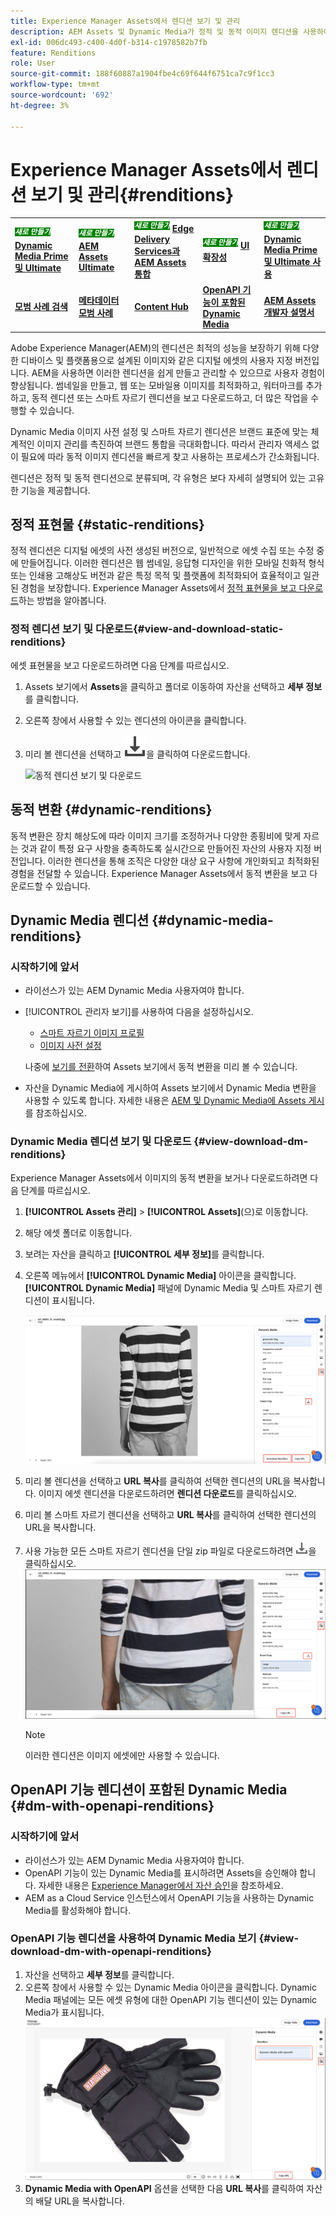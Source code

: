 ```yaml
---
title: Experience Manager Assets에서 렌디션 보기 및 관리
description: AEM Assets 및 Dynamic Media가 정적 및 동적 이미지 렌디션을 사용하여 효과적인 이미지 관리를 간소화하는 방법에 대해 알아봅니다.
exl-id: 006dc493-c400-4d0f-b314-c1978582b7fb
feature: Renditions
role: User
source-git-commit: 188f60887a1904fbe4c69f644f6751ca7c9f1cc3
workflow-type: tm+mt
source-wordcount: '692'
ht-degree: 3%

---
```


# Experience Manager Assets에서 렌디션 보기 및 관리{#renditions}

<table>
    <tr>
        <td>
            <sup style= "background-color:#008000; color:#FFFFFF; font-weight:bold"><i>새로 만들기</i></sup> <a href="/help/assets/dynamic-media/dm-prime-ultimate.md"><b>Dynamic Media Prime 및 Ultimate</b></a>
        </td>
        <td>
            <sup style= "background-color:#008000; color:#FFFFFF; font-weight:bold"><i>새로 만들기</i></sup> <a href="/help/assets/assets-ultimate-overview.md"><b>AEM Assets Ultimate</b></a>
        </td>
        <td>
            <sup style= "background-color:#008000; color:#FFFFFF; font-weight:bold"><i>새로 만들기</i></sup> <a href="/help/assets/integrate-aem-assets-edge-delivery-services.md"><b>Edge Delivery Services과 AEM Assets 통합</b></a>
        </td>
        <td>
            <sup style= "background-color:#008000; color:#FFFFFF; font-weight:bold"><i>새로 만들기</i></sup> <a href="/help/assets/aem-assets-view-ui-extensibility.md"><b>UI 확장성</b></a>
        </td>
          <td>
            <sup style= "background-color:#008000; color:#FFFFFF; font-weight:bold"><i>새로 만들기</i></sup> <a href="/help/assets/dynamic-media/enable-dynamic-media-prime-and-ultimate.md"><b>Dynamic Media Prime 및 Ultimate 사용</b></a>
        </td>
    </tr>
    <tr>
        <td>
            <a href="/help/assets/search-best-practices.md"><b>모범 사례 검색</b></a>
        </td>
        <td>
            <a href="/help/assets/metadata-best-practices.md"><b>메타데이터 모범 사례</b></a>
        </td>
        <td>
            <a href="/help/assets/product-overview.md"><b>Content Hub</b></a>
        </td>
        <td>
            <a href="/help/assets/dynamic-media-open-apis-overview.md"><b>OpenAPI 기능이 포함된 Dynamic Media</b></a>
        </td>
        <td>
            <a href="https://developer.adobe.com/experience-cloud/experience-manager-apis/"><b>AEM Assets 개발자 설명서</b></a>
        </td>
    </tr>
</table>

Adobe Experience Manager(AEM)의 렌디션은 최적의 성능을 보장하기 위해 다양한 디바이스 및 플랫폼용으로 설계된 이미지와 같은 디지털 에셋의 사용자 지정 버전입니다. AEM을 사용하면 이러한 렌디션을 쉽게 만들고 관리할 수 있으므로 사용자 경험이 향상됩니다. 썸네일을 만들고, 웹 또는 모바일용 이미지를 최적화하고, 워터마크를 추가하고, 동적 렌디션 또는 스마트 자르기 렌디션을 보고 다운로드하고, 더 많은 작업을 수행할 수 있습니다.

Dynamic Media 이미지 사전 설정 및 스마트 자르기 렌디션은 브랜드 표준에 맞는 체계적인 이미지 관리를 촉진하여 브랜드 통합을 극대화합니다. 따라서 관리자 액세스 없이 필요에 따라 동적 이미지 렌디션을 빠르게 찾고 사용하는 프로세스가 간소화됩니다.

렌디션은 정적 및 동적 렌디션으로 분류되며, 각 유형은 보다 자세히 설명되어 있는 고유한 기능을 제공합니다.

## 정적 표현물 {#static-renditions}

정적 렌디션은 디지털 에셋의 사전 생성된 버전으로, 일반적으로 에셋 수집 또는 수정 중에 만들어집니다. 이러한 렌디션은 웹 썸네일, 응답형 디자인을 위한 모바일 친화적 형식 또는 인쇄용 고해상도 버전과 같은 특정 목적 및 플랫폼에 최적화되어 효율적이고 일관된 경험을 보장합니다.
Experience Manager Assets에서 [정적 표현물을 보고 다운로드](#view-and-download-static-renditions)하는 방법을 알아봅니다.

### 정적 렌디션 보기 및 다운로드{#view-and-download-static-renditions}

에셋 표현물을 보고 다운로드하려면 다음 단계를 따르십시오.

1. Assets 보기에서 **Assets**&#x200B;을 클릭하고 폴더로 이동하여 자산을 선택하고 **세부 정보**&#x200B;를 클릭합니다.
1. 오른쪽 창에서 사용할 수 있는 렌디션의 아이콘을 클릭합니다.
1. 미리 볼 렌디션을 선택하고 ![다운로드 아이콘](/help/assets/assets/download-icon.svg)을 클릭하여 다운로드합니다.

   ![동적 렌디션 보기 및 다운로드](/help/assets/assets/view-download-static-rendition.png)

## 동적 변환 {#dynamic-renditions}

동적 변환은 장치 해상도에 따라 이미지 크기를 조정하거나 다양한 종횡비에 맞게 자르는 것과 같이 특정 요구 사항을 충족하도록 실시간으로 만들어진 자산의 사용자 지정 버전입니다.
이러한 렌디션을 통해 조직은 다양한 대상 요구 사항에 개인화되고 최적화된 경험을 전달할 수 있습니다. Experience Manager Assets에서 동적 변환을 보고 다운로드할 수 있습니다.

## Dynamic Media 렌디션 {#dynamic-media-renditions}

### 시작하기에 앞서

* 라이선스가 있는 AEM Dynamic Media 사용자여야 합니다.
* [!UICONTROL 관리자 보기]를 사용하여 다음을 설정하십시오.
   * [스마트 자르기 이미지 프로필](/help/assets/dynamic-media/image-profiles.md#creating-image-profiles)
   * [이미지 사전 설정](/help/assets/dynamic-media/managing-image-presets.md)

  나중에 [보기를 전환](/help/assets/assets-view-introduction.md#how-to-access-assets-view)하여 Assets 보기에서 동적 변환을 미리 볼 수 있습니다.
* 자산을 Dynamic Media에 게시하여 Assets 보기에서 Dynamic Media 변환을 사용할 수 있도록 합니다. 자세한 내용은 [AEM 및 Dynamic Media에 Assets 게시](https://experienceleague.adobe.com/en/docs/experience-manager-cloud-service/content/assets/assets-view/publish-assets-to-aem-and-dm)를 참조하십시오.


### Dynamic Media 렌디션 보기 및 다운로드 {#view-download-dm-renditions}

Experience Manager Assets에서 이미지의 동적 변환을 보거나 다운로드하려면 다음 단계를 따르십시오.

1. **[!UICONTROL Assets 관리]** > **[!UICONTROL Assets]**(으)로 이동합니다.

1. 해당 에셋 폴더로 이동합니다.

1. 보려는 자산을 클릭하고 **[!UICONTROL 세부 정보]**&#x200B;를 클릭합니다.

1. 오른쪽 메뉴에서 **[!UICONTROL Dynamic Media]** 아이콘을 클릭합니다. **[!UICONTROL Dynamic Media]** 패널에 Dynamic Media 및 스마트 자르기 렌디션이 표시됩니다.

   ![동적 렌디션](/help/assets/assets/dm-scene7-renditions.png)
   <!-- ![dynamic renditions](assets/preset_smart_crop_view.png) -->

1. 미리 볼 렌디션을 선택하고 **URL 복사**&#x200B;를 클릭하여 선택한 렌디션의 URL을 복사합니다. 이미지 에셋 렌디션을 다운로드하려면 **렌디션 다운로드**&#x200B;를 클릭하십시오.
1. 미리 볼 스마트 자르기 렌디션을 선택하고 **URL 복사**&#x200B;를 클릭하여 선택한 렌디션의 URL을 복사합니다.
1. 사용 가능한 모든 스마트 자르기 렌디션을 단일 zip 파일로 다운로드하려면 ![다운로드 아이콘](assets/do-not-localize/download-icon.png)을 클릭하십시오.
   ![다운로드 아이콘](/help/assets/assets/smartcrop-rendition.png)

   >[!NOTE]
   >
   >이러한 렌디션은 이미지 에셋에만 사용할 수 있습니다.

## OpenAPI 기능 렌디션이 포함된 Dynamic Media {#dm-with-openapi-renditions}

### 시작하기에 앞서

* 라이선스가 있는 AEM Dynamic Media 사용자여야 합니다.
* OpenAPI 기능이 있는 Dynamic Media를 표시하려면 Assets을 승인해야 합니다. 자세한 내용은 [Experience Manager에서 자산 승인](/help/assets/approve-assets.md#copy-delivery-url-approved-assets)을 참조하세요.
* AEM as a Cloud Service 인스턴스에서 OpenAPI 기능을 사용하는 Dynamic Media를 활성화해야 합니다.

### OpenAPI 기능 렌디션을 사용하여 Dynamic Media 보기 {#view-download-dm-with-openapi-renditions}

1. 자산을 선택하고 **세부 정보**&#x200B;를 클릭합니다.
1. 오른쪽 창에서 사용할 수 있는 Dynamic Media 아이콘을 클릭합니다. Dynamic Media 패널에는 모든 에셋 유형에 대한 OpenAPI 기능 렌디션이 있는 Dynamic Media가 표시됩니다.
   ![다운로드 아이콘](/help/assets/assets/dm-with-open-api-copy-url.png)
1. **Dynamic Media with OpenAPI** 옵션을 선택한 다음 **URL 복사**&#x200B;를 클릭하여 자산의 배달 URL을 복사합니다.


